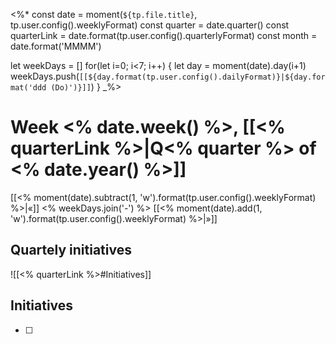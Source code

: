 <%*
const date = moment(`${tp.file.title}`, tp.user.config().weeklyFormat)
const quarter = date.quarter()
const quarterLink = date.format(tp.user.config().quarterlyFormat)
const month = date.format('MMMM')

let weekDays = []
for(let i=0; i<7; i++) {
  let day = moment(date).day(i+1)
  weekDays.push(`[[${day.format(tp.user.config().dailyFormat)}|${day.format('ddd (Do)')}]]`)
}
_%>
# Week <% date.week() %>, [[<% quarterLink %>|Q<% quarter %> of <% date.year() %>]]
[[<% moment(date).subtract(1, 'w').format(tp.user.config().weeklyFormat) %>|«]] <% weekDays.join('-') %> [[<% moment(date).add(1, 'w').format(tp.user.config().weeklyFormat) %>|»]]

## Quartely initiatives
![[<% quarterLink %>#Initiatives]]

## Initiatives
- [ ] 